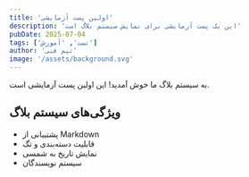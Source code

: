 ```yaml
---
title: 'اولین پست آزمایشی'
description: 'این یک پست آزمایشی برای نمایش سیستم بلاگ است'
pubDate: 2025-07-04
tags: ['تست', 'آموزش']
author: 'تیم فنی'
image: '/assets/background.svg'
---
```


به سیستم بلاگ ما خوش آمدید! این اولین پست آزمایشی است.

## ویژگی‌های سیستم بلاگ
- پشتیبانی از Markdown
- قابلیت دسته‌بندی و تگ
- نمایش تاریخ به شمسی
- سیستم نویسندگان 